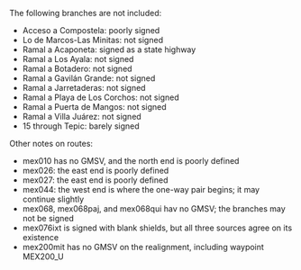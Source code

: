 The following branches are not included:
* Acceso a Compostela: poorly signed
* Lo de Marcos-Las Minitas: not signed
* Ramal a Acaponeta: signed as a state highway
* Ramal a Los Ayala: not signed
* Ramal a Botadero: not signed
* Ramal a Gavilán Grande: not signed
* Ramal a Jarretaderas: not signed
* Ramal a Playa de Los Corchos: not signed
* Ramal a Puerta de Mangos: not signed
* Ramal a Villa Juárez: not signed
* 15 through Tepic: barely signed

Other notes on routes:
* mex010 has no GMSV, and the north end is poorly defined
* mex026: the east end is poorly defined
* mex027: the east end is poorly defined
* mex044: the west end is where the one-way pair begins; it may continue slightly
* mex068, mex068paj, and mex068qui hav no GMSV; the branches may not be signed
* mex076ixt is signed with blank shields, but all three sources agree on its existence
* mex200mit has no GMSV on the realignment, including waypoint MEX200_U
